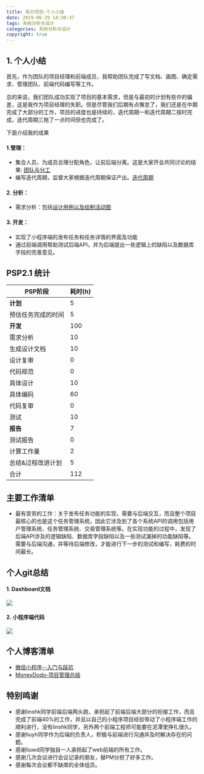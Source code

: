 ```yaml
---
title: 系分项目-个人小结
date: 2019-06-29 14:30:37
tags: 系统分析与设计
categories: 系统分析与设计
copyright: true
---
```



## 1. 个人小结

首先，作为团队的项目经理和前端成员，我帮助团队完成了写文档、画图、确定需求、管理团队、前端代码编写等工作。

总的来说，我们团队成功实现了项目的基本需求，但是与最初的计划有些许的偏差，这是我作为项目经理的失职。但是尽管我们后期有点懈怠了，我们还是在中期完成了大部分的工作，项目的进度也是持续的，迭代周期一和迭代周期二按时完成，迭代周期三拖了一点时间但也完成了。

下面介绍我的成果

#### 1.管理：
- 集合人员，为成员合理分配角色，让前后端分离。这是大家开会共同讨论的结果: [团队与分工](https://money-hub.github.io/Dashboard/02-team-profile.html)
- 编写迭代周期，监督大家根据迭代周期保证产出。[迭代周期](https://github.com/money-hub/Dashboard/blob/master/iterations.md)

#### 2. 分析：
- 需求分析：包括[设计用例以及绘制活动图](https://money-hub.github.io/Dashboard/06-02-use-cases.html)

#### 3. 开发：
- 实现了小程序端的发布任务和任务详情的界面及功能
- 通过前端调用帮助测试后端API，并为后端提出一些逻辑上的缺陷以及数据库字段的完善意见。



## PSP2.1 统计

| PSP阶段 | 耗时(h) |
| ------- | ------  |
|   **计划**      |    5     |
|   预估任务完成的时间      |    5     |
|   **开发**      |   100      |
|   需求分析      |    10     |
|   生成设计文档      |   10      |
|   设计复审      |     0    |
|   代码规范      |     0    |
|   具体设计      |     10    |
|   具体编码      |     60    |
|   代码复审      |     0    |
|   测试         |     10   |
|     **报告**   |     7    |
|   测试报告     |    0      |
|   计算工作量       |     2     |
|   总结&过程改进计划       |    5      |
|    合计      |    112     |


## 主要工作清单

- 最有苦劳的工作：关于发布任务功能的实现，需要与后端交互，而且整个项目最核心的也是这个任务管理系统，因此它涉及到了各个系统API的调用包括用户管理系统、任务管理系统、交易管理系统等。在实现功能的过程中，发现了后端API涉及的逻辑缺陷、数据库字段缺陷以及一些测试漏掉的功能缺陷等。需要与后端沟通，并等待后端修改，才能进行下一步的测试和编写，耗费的时间最长。


## 个人git总结

#### 1. Dashboard文档

![](./swsad-final-report/dashboard.png)

#### 2. 小程序端代码

![](./swsad-final-report/wechat.png)


## 个人博客清单

- [微信小程序--入门与踩坑](https://linqy71.github.io/2019/06/29/wechat-project-summary/)
- [MoneyDodo-项目管理总结](https://linqy71.github.io/2019/06/29/MoneyDodo-project-summary/)


## 特别鸣谢
- 感谢linshk同学前端后端两头跑，承担起了前端后端大部分的衔接工作，而且完成了前端40%的工作，并且以自己的小程序项目经验带动了小程序端工作的顺利进行，没有linshk同学，另外两个前端工程师可能要在泥潭里挣扎很久。
- 感谢liuyh同学作为后端的负责人，积极与前端进行沟通并及时解决存在的问题。
- 感谢liuwd同学独自一人承担起了web前端的所有工作。
- 感谢几次会议进行会议记录的朋友，替PM分担了好多工作。
- 感谢每次会议都不缺席的全体组员。



